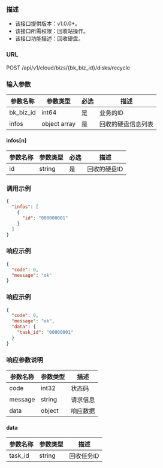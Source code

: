 ### 描述

- 该接口提供版本：v1.0.0+。
- 该接口所需权限：回收站操作。
- 该接口功能描述：回收硬盘。

### URL

POST /api/v1/cloud/bizs/{bk_biz_id}/disks/recycle

### 输入参数

| 参数名称      | 参数类型         | 必选  | 描述        |
|-----------|--------------|-----|-----------|
| bk_biz_id | int64        | 是   | 业务的ID     |
| infos     | object array | 是   | 回收的硬盘信息列表 |

#### infos[n]

| 参数名称 | 参数类型   | 必选  | 描述      |
|------|--------|-----|---------|
| id   | string | 是   | 回收的硬盘ID |

### 调用示例

```json
{
  "infos": [
    {
      "id": "000000001"
    }
  ]
}
```

### 响应示例

```json
{
  "code": 0,
  "message": "ok"
}
```

### 响应示例

```json
{
  "code": 0,
  "message": "ok",
  "data": {
    "task_id": "00000001"
  }
}
```

### 响应参数说明

| 参数名称    | 参数类型   | 描述   |
|---------|--------|------|
| code    | int32  | 状态码  |
| message | string | 请求信息 |
| data    | object | 响应数据 |

#### data

| 参数名称    | 参数类型   | 描述     |
|---------|--------|--------|
| task_id | string | 回收任务ID |
